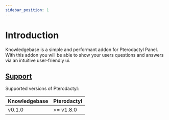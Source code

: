 ```yaml
---
sidebar_position: 1
---
```


# Introduction

Knowledgebase is a simple and performant addon for Pterodactyl Panel. With this addon you will be able to show your users questions and answers via an intuitive user-friendly ui.

## [Support](#support)

Supported versions of Pterodactyl:

| Knowledgebase | Pterodactyl |
| ------------- | ----------- |
| v0.1.0        | >= v1.8.0   |

